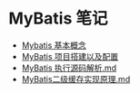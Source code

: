 # MyBatis 笔记

+ [Mybatis 基本概念](./MyBatis概念.md)
+ [MyBatis 项目搭建以及配置](./MyBatis_项目搭建以及配置项.md)
+ [MyBatis 执行源码解析.md](./003.MyBatis_执行源码解析.md)
+ [MyBatis二级缓存实现原理.md](./004.MyBatis二级缓存实现原理.md)
